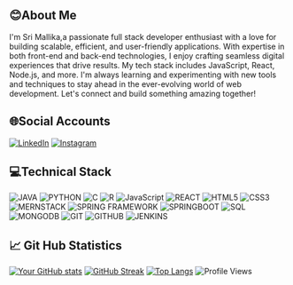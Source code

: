 ## 😊About Me
I'm Sri Mallika,a passionate full stack developer enthusiast with a love for building scalable, efficient, and user-friendly applications. With expertise in both front-end and back-end technologies, I enjoy crafting seamless digital experiences that drive results. My tech stack includes JavaScript, React, Node.js, and more. I'm always learning and experimenting with new tools and techniques to stay ahead in the ever-evolving world of web development. Let's connect and build something amazing together!
## 🌐Social Accounts

[![LinkedIn](https://img.shields.io/badge/LinkedIn-0077B5?style=for-the-badge&logo=linkedin&logoColor=white)](https://www.linkedin.com/in/SriMallikaArdhala/)
[![Instagram](https://img.shields.io/badge/Instagram-E4405F?style=for-the-badge&logo=instagram&logoColor=white)](https://www.instagram.com/sri_mallika_432/)
## 💻Technical Stack
![JAVA](https://img.shields.io/badge/JAVA-red.svg?style=for-the-badge&logo=java&logoColor=black)
![PYTHON](https://img.shields.io/badge/PYTHON-yellow.svg?style=for-the-badge&logo=python&logoColor=black)
![C](https://img.shields.io/badge/C-green.svg?style=for-the-badge&logo=C&logoColor=black)
![R](https://img.shields.io/badge/R-red.svg?style=for-the-badge&logo=R&logoColor=black)
![JavaScript](https://img.shields.io/badge/JavaScript-F7DF1E?style=for-the-badge&logo=javascript&logoColor=black)
![REACT](https://img.shields.io/badge/REACT-green.svg?style=for-the-badge&logo=reactt&logoColor=black)
![HTML5](https://img.shields.io/badge/HTML5-lightblue.svg?style=for-the-badge&logo=html5&logoColor=black)
![CSS3](https://img.shields.io/badge/CSS3-pink.svg?style=for-the-badge&logo=css3&logoColor=black)
![MERNSTACK](https://img.shields.io/badge/MERNSTACK-yellow.svg?style=for-the-badge&logo=mernstack&logoColor=black)
![SPRING FRAMEWORK](https://img.shields.io/badge/SPRING-FRAMEWORK-green.svg?style=for-the-badge&logo=springframework&logoColor=black)
![SPRINGBOOT](https://img.shields.io/badge/SPRINGBOOT-lightblue.svg?style=for-the-badge&logo=springboot&logoColor=black)
![SQL](https://img.shields.io/badge/SQL-red.svg?style=for-the-badge&logo=sql&logoColor=black)
![MONGODB](https://img.shields.io/badge/MONGODB-darkblue.svg?style=for-the-badge&logo=mongodb&logoColor=black)
![GIT](https://img.shields.io/badge/GIT-red.svg?style=for-the-badge&logo=git&logoColor=black)
![GITHUB](https://img.shields.io/badge/GITHUB-red.svg?style=for-the-badge&logo=github&logoColor=black)
![JENKINS](https://img.shields.io/badge/JENKINS-lightblue.svg?style=for-the-badge&logo=jenkins&logoColor=black)
## 📈 Git Hub Statistics 
[![Your GitHub stats](https://github-readme-stats.vercel.app/api?username=SriMallikaArdhala&show_icons=true&theme=radical)]()
[![GitHub Streak](https://github-readme-streak-stats.herokuapp.com/?user=SriMallikaArdhala&theme=radical)]()
[![Top Langs](https://github-readme-stats.vercel.app/api/top-langs/?username=SriMallikaArdhala&layout=compact&theme=radical)]()
![Profile Views](https://komarev.com/ghpvc/?username=SriMallikaArdhala&color=blue)



<!--
**SriMallikaArdhala/SriMallikaArdhala** is a ✨ _special_ ✨ repository because its `README.md` (this file) appears on your GitHub profile.

Here are some ideas to get you started:

- 🔭 I’m currently working on ...
- 🌱 I’m currently learning ...
- 👯 I’m looking to collaborate on ...
- 🤔 I’m looking for help with ...
- 💬 Ask me about ...
- 📫 How to reach me: ...
- 😄 Pronouns: ...
- ⚡ Fun fact: ...
-->

